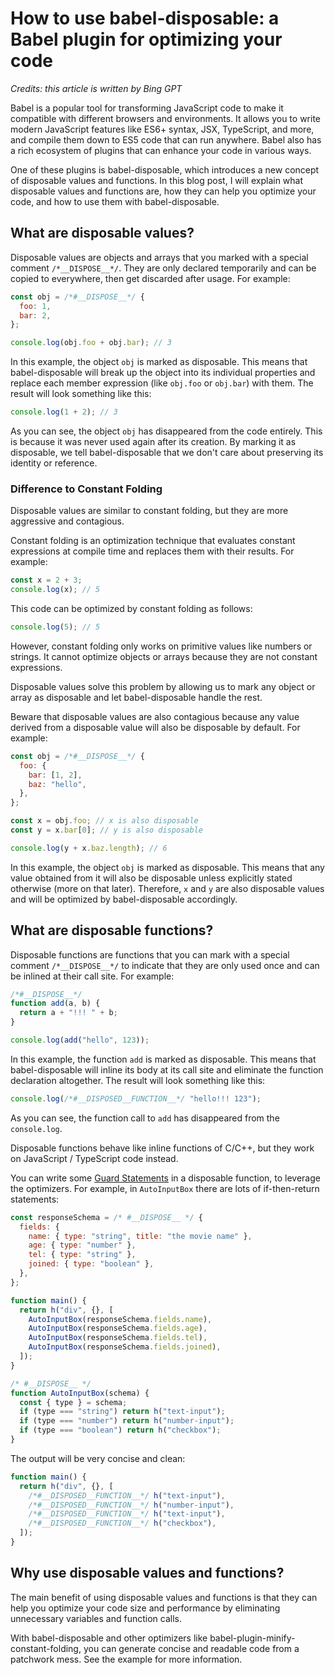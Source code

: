 # How to use babel-disposable: a Babel plugin for optimizing your code

_Credits: this article is written by Bing GPT_

Babel is a popular tool for transforming JavaScript code to make it compatible with different browsers and environments. It allows you to write modern JavaScript features like ES6+ syntax, JSX, TypeScript, and more, and compile them down to ES5 code that can run anywhere. Babel also has a rich ecosystem of plugins that can enhance your code in various ways.

One of these plugins is babel-disposable, which introduces a new concept of disposable values and functions. In this blog post, I will explain what disposable values and functions are, how they can help you optimize your code, and how to use them with babel-disposable.

## What are disposable values?

Disposable values are objects and arrays that you marked with a special comment `/*__DISPOSE__*/`. They are only declared temporarily and can be copied to everywhere, then get discarded after usage. For example:

```js
const obj = /*#__DISPOSE__*/ {
  foo: 1,
  bar: 2,
};

console.log(obj.foo + obj.bar); // 3
```

In this example, the object `obj` is marked as disposable. This means that babel-disposable will break up the object into its individual properties and replace each member expression (like `obj.foo` or `obj.bar`) with them. The result will look something like this:

```js
console.log(1 + 2); // 3
```

As you can see, the object `obj` has disappeared from the code entirely. This is because it was never used again after its creation. By marking it as disposable, we tell babel-disposable that we don't care about preserving its identity or reference.

### Difference to Constant Folding

Disposable values are similar to constant folding, but they are more aggressive and contagious.

Constant folding is an optimization technique that evaluates constant expressions at compile time and replaces them with their results. For example:

```js
const x = 2 + 3;
console.log(x); // 5
```

This code can be optimized by constant folding as follows:

```js
console.log(5); // 5
```

However, constant folding only works on primitive values like numbers or strings. It cannot optimize objects or arrays because they are not constant expressions.

Disposable values solve this problem by allowing us to mark any object or array as disposable and let babel-disposable handle the rest.

Beware that disposable values are also contagious because any value derived from a disposable value will also be disposable by default. For example:

```js
const obj = /*#__DISPOSE__*/ {
  foo: {
    bar: [1, 2],
    baz: "hello",
  },
};

const x = obj.foo; // x is also disposable
const y = x.bar[0]; // y is also disposable

console.log(y + x.baz.length); // 6
```

In this example, the object `obj` is marked as disposable. This means that any value obtained from it will also be disposable unless explicitly stated otherwise (more on that later). Therefore, `x` and `y` are also disposable values and will be optimized by babel-disposable accordingly.

## What are disposable functions?

Disposable functions are functions that you can mark with a special comment `/*__DISPOSE__*/` to indicate that they are only used once and can be inlined at their call site. For example:

```js
/*#__DISPOSE__*/
function add(a, b) {
  return a + "!!! " + b;
}

console.log(add("hello", 123));
```

In this example, the function `add` is marked as disposable. This means that babel-disposable will inline its body at its call site and eliminate the function declaration altogether. The result will look something like this:

```js
console.log(/*#__DISPOSED__FUNCTION__*/ "hello!!! 123");
```

As you can see, the function call to `add` has disappeared from the `console.log`.

Disposable functions behave like inline functions of C/C++, but they work on JavaScript / TypeScript code instead.

You can write some [Guard Statements](https://en.wikipedia.org/wiki/Guard_%28computer_science%29) in a disposable function, to leverage the optimizers. For example, in `AutoInputBox` there are lots of if-then-return statements:

```js
const responseSchema = /* #__DISPOSE__ */ {
  fields: {
    name: { type: "string", title: "the movie name" },
    age: { type: "number" },
    tel: { type: "string" },
    joined: { type: "boolean" },
  },
};

function main() {
  return h("div", {}, [
    AutoInputBox(responseSchema.fields.name),
    AutoInputBox(responseSchema.fields.age),
    AutoInputBox(responseSchema.fields.tel),
    AutoInputBox(responseSchema.fields.joined),
  ]);
}

/* #__DISPOSE__ */
function AutoInputBox(schema) {
  const { type } = schema;
  if (type === "string") return h("text-input");
  if (type === "number") return h("number-input");
  if (type === "boolean") return h("checkbox");
}
```

The output will be very concise and clean:

```js
function main() {
  return h("div", {}, [
    /*#__DISPOSED__FUNCTION__*/ h("text-input"),
    /*#__DISPOSED__FUNCTION__*/ h("number-input"),
    /*#__DISPOSED__FUNCTION__*/ h("text-input"),
    /*#__DISPOSED__FUNCTION__*/ h("checkbox"),
  ]);
}
```

## Why use disposable values and functions?

The main benefit of using disposable values and functions is that they can help you optimize your code size and performance by eliminating unnecessary variables and function calls.

With babel-disposable and other optimizers like babel-plugin-minify-constant-folding, you can generate concise and readable code from a patchwork mess. See the example for more information.
